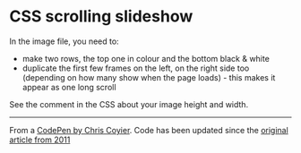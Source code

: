 # CSS scrolling slideshow

In the image file, you need to:
  
- make two rows, the top one in colour and the bottom black & white
- duplicate the first few frames on the left, on the right side too (depending on how many show when the page loads) - this makes it appear as one long scroll

See the comment in the CSS about your image height and width.

---

From a [CodePen by Chris Coyier](https://codepen.io/chriscoyier/pen/EyxPPm). Code has been updated since the [original article from 2011](https://css-tricks.com/infinite-all-css-scrolling-slideshow/)

